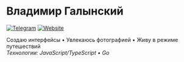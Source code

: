 # Владимир Галынский

[![Telegram](https://shields.io/badge/Telegram-blue?logo=telegram&style=flat)](https://t.me/vdgalyns)
[![Website](https://shields.io/badge/Personal-site-blueviolet)](https://galynsky.ru)

Создаю интерфейсы • Увлекаюсь фотографией • Живу в режиме путешествий  
*Технологии: JavaScript/TypeScript • Go*
